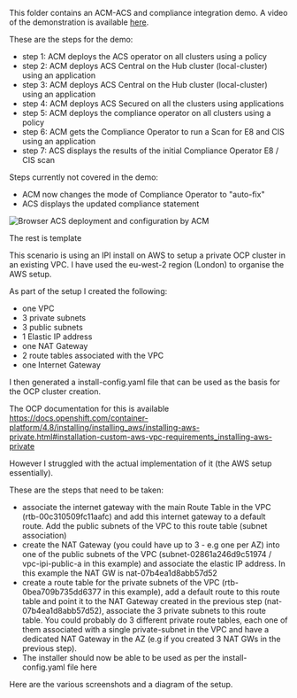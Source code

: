 This folder contains an ACM-ACS and compliance integration demo.
A video of the demonstration is available [here](https://youtu.be/s9Ll5PHPT-U).

These are the steps for the demo:

- step 1: ACM deploys the ACS operator on all clusters using a policy
- step 2: ACM deploys ACS Central on the Hub cluster (local-cluster) using an application
- step 3: ACM deploys ACS Central on the Hub cluster (local-cluster) using an application
- step 4: ACM deploys ACS Secured on all the clusters using applications
- step 5: ACM deploys the compliance operator on all clusters using a policy
- step 6: ACM gets the Compliance Operator to run a Scan for E8 and CIS using an application
- step 7: ACS displays the results of the initial Compliance Operator E8 / CIS scan

Steps currently not covered in the demo:
- ACM now changes the mode of Compliance Operator to "auto-fix"
- ACS displays the updated compliance statement



![Browser](https://github.com/SimonDelord/ACM-Templates/resources12/images/ACM-ACS-Integration-photo1.png)
ACS deployment and configuration by ACM


The rest is template

This scenario is using an IPI install on AWS to setup a private OCP cluster in an existing VPC.
I have used the eu-west-2 region (London) to organise the AWS setup.

As part of the setup I created the following:
- one VPC
- 3 private subnets
- 3 public subnets
- 1 Elastic IP address
- one NAT Gateway
- 2 route tables associated with the VPC
- one Internet Gateway


I then generated a install-config.yaml file that can be used as the basis for the OCP cluster creation.

The OCP documentation for this is available https://docs.openshift.com/container-platform/4.8/installing/installing_aws/installing-aws-private.html#installation-custom-aws-vpc-requirements_installing-aws-private

However I struggled with the actual implementation of it (the AWS setup essentially).

These are the steps that need to be taken:
 - associate the internet gateway with the main Route Table in the VPC (rtb-00c310509fc11aafc) and add this internet gateway to a default route. Add the public subnets of the VPC to this route table (subnet association)
 - create the NAT Gateway (you could have up to 3 - e.g one per AZ) into one of the public subnets of the VPC (subnet-02861a246d9c51974 / vpc-ipi-public-a in this example) and associate the elastic IP address. In this example the NAT GW is 	nat-07b4ea1d8abb57d52
 - create a route table for the private subnets of the VPC (rtb-0bea709b735dd6377 in this example), add a default route to this route table and point it to the NAT Gateway created in the previous step (nat-07b4ea1d8abb57d52), associate the 3 private subnets to this route table. You could probably do 3 different private route tables, each one of them associated with a single private-subnet in the VPC and have a dedicated NAT Gateway in the AZ (e.g if you created 3 NAT GWs in the previous step).
 - The installer should now be able to be used as per the install-config.yaml file here

Here are the various screenshots and a diagram of the setup.

